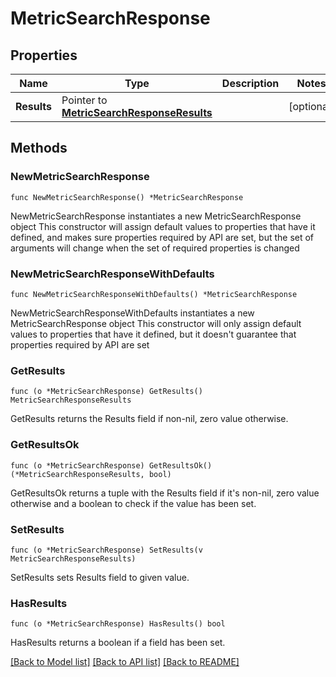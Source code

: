 # MetricSearchResponse

## Properties

Name | Type | Description | Notes
------------ | ------------- | ------------- | -------------
**Results** | Pointer to [**MetricSearchResponseResults**](MetricSearchResponseResults.md) |  | [optional] 

## Methods

### NewMetricSearchResponse

`func NewMetricSearchResponse() *MetricSearchResponse`

NewMetricSearchResponse instantiates a new MetricSearchResponse object
This constructor will assign default values to properties that have it defined,
and makes sure properties required by API are set, but the set of arguments
will change when the set of required properties is changed

### NewMetricSearchResponseWithDefaults

`func NewMetricSearchResponseWithDefaults() *MetricSearchResponse`

NewMetricSearchResponseWithDefaults instantiates a new MetricSearchResponse object
This constructor will only assign default values to properties that have it defined,
but it doesn't guarantee that properties required by API are set

### GetResults

`func (o *MetricSearchResponse) GetResults() MetricSearchResponseResults`

GetResults returns the Results field if non-nil, zero value otherwise.

### GetResultsOk

`func (o *MetricSearchResponse) GetResultsOk() (*MetricSearchResponseResults, bool)`

GetResultsOk returns a tuple with the Results field if it's non-nil, zero value otherwise
and a boolean to check if the value has been set.

### SetResults

`func (o *MetricSearchResponse) SetResults(v MetricSearchResponseResults)`

SetResults sets Results field to given value.

### HasResults

`func (o *MetricSearchResponse) HasResults() bool`

HasResults returns a boolean if a field has been set.


[[Back to Model list]](../README.md#documentation-for-models) [[Back to API list]](../README.md#documentation-for-api-endpoints) [[Back to README]](../README.md)


